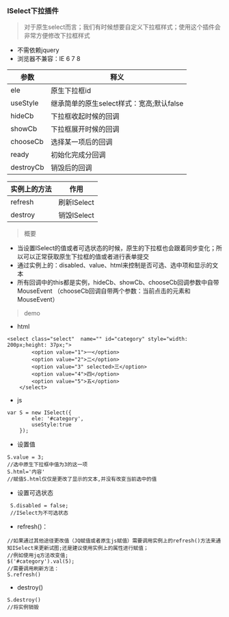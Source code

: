 ### ISelect下拉插件
> 对于原生select而言；我们有时候想要自定义下拉框样式；使用这个插件会非常方便修改下拉框样式   
- 不需依赖jquery
- 浏览器不兼容：IE 6 7 8 

参数 | 释义
---|---
ele | 原生下拉框id
useStyle | 继承简单的原生select样式：宽高;默认false
hideCb | 下拉框收起时候的回调
showCb | 下拉框展开时候的回调
chooseCb | 选择某一项后的回调
ready | 初始化完成分回调
destroyCb | 销毁后的回调

实例上的方法 | 作用
---|---
refresh | 刷新ISelect
destroy | 销毁ISelect

> 概要   
- 当设置ISelect的值或者可选状态的时候，原生的下拉框也会跟着同步变化；所以可以正常获取原生下拉框的值或者进行表单提交
- 通过实例上的：disabled、value、html来控制是否可选、选中项和显示的文本
- 所有回调中的this都是实例，hideCb、showCb、chooseCb回调参数中自带MouseEvent （chooseCb回调自带两个参数：当前点击的元素和MouseEvent）
> demo
- html
```
<select class="select"  name="" id="category" style="width: 200px;height: 37px;">
        <option value="1">一</option>
        <option value="2">二</option>
        <option value="3" selected>三</option>
        <option value="4">四</option>
        <option value="5">五</option>
    </select>
```
- js

```
var S = new ISelect({
        ele: '#category',
        useStyle:true
    });
```
- 设置值
```
S.value = 3;
//选中原生下拉框中值为3的这一项
S.html='内容'
//赋值S.html仅仅是更改了显示的文本,并没有改变当前选中的值
```
- 设置可选状态
```
 S.disabled = false;
 //ISelect为不可选状态
```
- refresh()：
```
//如果通过其他途径更改值（JQ赋值或者原生js赋值）需要调用实例上的refresh()方法来通知ISelect来更新试图;还是建议使用实例上的属性进行赋值；
//例如使用jq方法改变值;
$('#category').val(5);
//需要调用刷新方法：
S.refresh()
```
- destroy()
```
S.destroy()
//将实例销毁
```
